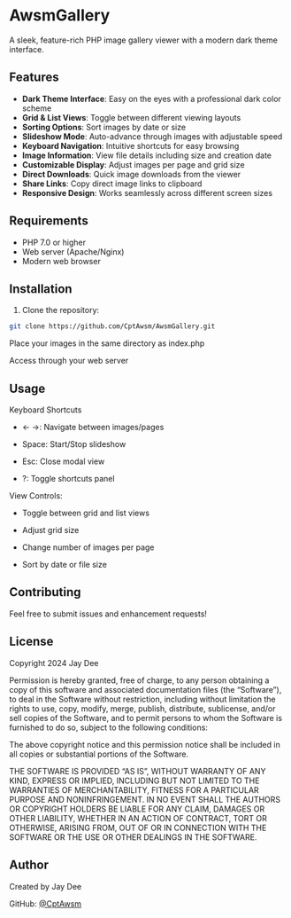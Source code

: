 # AwsmGallery

A sleek, feature-rich PHP image gallery viewer with a modern dark theme interface.

## Features

- **Dark Theme Interface**: Easy on the eyes with a professional dark color scheme
- **Grid & List Views**: Toggle between different viewing layouts
- **Sorting Options**: Sort images by date or size
- **Slideshow Mode**: Auto-advance through images with adjustable speed
- **Keyboard Navigation**: Intuitive shortcuts for easy browsing
- **Image Information**: View file details including size and creation date
- **Customizable Display**: Adjust images per page and grid size
- **Direct Downloads**: Quick image downloads from the viewer
- **Share Links**: Copy direct image links to clipboard
- **Responsive Design**: Works seamlessly across different screen sizes

## Requirements

- PHP 7.0 or higher
- Web server (Apache/Nginx)
- Modern web browser

## Installation

1. Clone the repository:
```bash
git clone https://github.com/CptAwsm/AwsmGallery.git
```

Place your images in the same directory as index.php

Access through your web server

## Usage

Keyboard Shortcuts

- ← →: Navigate between images/pages

- Space: Start/Stop slideshow

- Esc: Close modal view

- ?: Toggle shortcuts panel


View Controls:

- Toggle between grid and list views

- Adjust grid size

- Change number of images per page

- Sort by date or file size


## Contributing


Feel free to submit issues and enhancement requests!

## License
Copyright 2024 Jay Dee

Permission is hereby granted, free of charge, to any person obtaining a copy of this software and associated documentation files (the “Software”), to deal in the Software without restriction, including without limitation the rights to use, copy, modify, merge, publish, distribute, sublicense, and/or sell copies of the Software, and to permit persons to whom the Software is furnished to do so, subject to the following conditions:

The above copyright notice and this permission notice shall be included in all copies or substantial portions of the Software.

THE SOFTWARE IS PROVIDED “AS IS”, WITHOUT WARRANTY OF ANY KIND, EXPRESS OR IMPLIED, INCLUDING BUT NOT LIMITED TO THE WARRANTIES OF MERCHANTABILITY, FITNESS FOR A PARTICULAR PURPOSE AND NONINFRINGEMENT. IN NO EVENT SHALL THE AUTHORS OR COPYRIGHT HOLDERS BE LIABLE FOR ANY CLAIM, DAMAGES OR OTHER LIABILITY, WHETHER IN AN ACTION OF CONTRACT, TORT OR OTHERWISE, ARISING FROM, OUT OF OR IN CONNECTION WITH THE SOFTWARE OR THE USE OR OTHER DEALINGS IN THE SOFTWARE.

## Author

Created by Jay Dee

GitHub: [@CptAwsm](https://github.com/CptAwsm)


